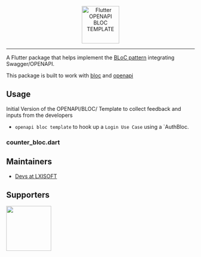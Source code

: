 
<p align="center">
<img src="https://www.lxisoft.com/wp-content/uploads/2020/06/LXIsoft.png" height="100" alt="Flutter OPENAPI BLOC TEMPLATE" />
</p>

---

A Flutter package that helps implement the [BLoC pattern](https://www.didierboelens.com/2018/08/reactive-programming---streams---bloc) integrating Swagger/OPENAPI.

This package is built to work with [bloc](https://pub.dev/packages/bloc) and [openapi](https://github.com/OpenAPITools/openapi-generator)


## Usage

Initial Version of the OPENAPI/BLOC/ Template to collect feedback and inputs from the developers

- `openapi bloc template` to hook up a `Login Use Case` using a `AuthBloc.



### counter_bloc.dart






## Maintainers

- [Devs at LXISOFT](https://github.com/lxisoft)

## Supporters

[<img src="https://www.lxisoft.com/wp-content/uploads/2020/06/LXIsoft.png" width="120" />](https://www.lxisoft.com)
